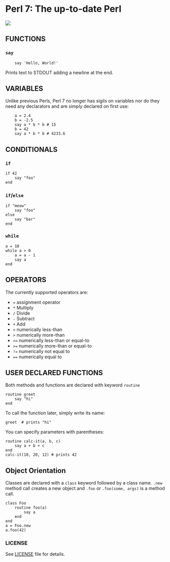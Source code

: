 # Perl 7: The up-to-date Perl

![](https://avatars2.githubusercontent.com/u/25326498?v=3&s=200)

## FUNCTIONS

### `say`

```
    say 'Hello, World!'
```

Prints text to STDOUT adding a newline at the end.

## VARIABLES

Unlike previous Perls, Perl 7 no longer has sigils on variables nor do they
need any declarators and are simply declared on first use:

```
    a = 2.4
    b = -2.5
    say a * b * b # 15
    b = 42
    say a * b * b # 4233.6
```

## CONDITIONALS

### `if`

```
if 42
    say "foo"
end
```

### `if`/`else`

```
if "meow"
    say "foo"
else
    say "bar"
end
```

### `while`

```
a = 10
while a > 0
    a = a - 1
    say a
end
```

## OPERATORS

The currently supported operators are:

- `=` assignment operator
- `*` Multiply
- `/` Divide
- `-` Subtract
- `+` Add
- `<` numerically less-than
- `>` numerically more-than
- `<=` numerically less-than or equal-to
- `>=` numerically more-than or equal-to
- `!=` numerically not equal to
- `==` numerically equal to

## USER DECLARED FUNCTIONS

Both methods and functions are declared with keyword `routine`

```
routine greet
    say "hi"
end
```

To call the function later, simply write its name:

```
greet  # prints "hi"
```

You can specify parameters with parentheses:

```
routine calc-it(a, b, c)
    say a + b + c
end
calc-it(10, 20, 12) # prints 42
```

## Object Orientation

Classes are declared with a `class` keyword followed by a class name. `.new`
method call creates a new object and `.foo` or `.foo(some, args)` is a method
call.

```
class Foo
    routine foo(a)
        say a
    end
end
a = Foo.new
a.foo(42)
```

### LICENSE

See [LICENSE](LICENSE) file for details.
